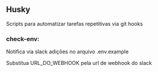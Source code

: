 ## Husky
Scripts para automatizar tarefas repetitivas via git hooks

### check-env: 
Notifica via slack adições no arquivo .env.example

Substitua URL_DO_WEBHOOK pela url de webhook do slack